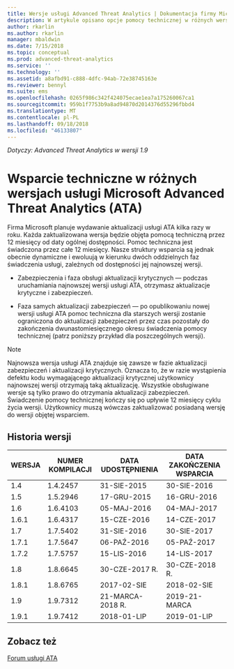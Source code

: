 ```yaml
---
title: Wersje usługi Advanced Threat Analytics | Dokumentacja firmy Microsoft
description: W artykule opisano opcje pomocy technicznej w różnych wersjach usługi Microsoft Advanced Threat Analytics (ATA).
author: rkarlin
ms.author: rkarlin
manager: mbaldwin
ms.date: 7/15/2018
ms.topic: conceptual
ms.prod: advanced-threat-analytics
ms.service: ''
ms.technology: ''
ms.assetid: a8afbd91-c888-4dfc-94ab-72e38745163e
ms.reviewer: bennyl
ms.suite: ems
ms.openlocfilehash: 0265f986c342f424075ecae1ea7a175260067ca1
ms.sourcegitcommit: 959b1f7753b9a8ad94870d2014376d55296fbbd4
ms.translationtype: MT
ms.contentlocale: pl-PL
ms.lasthandoff: 09/18/2018
ms.locfileid: "46133807"
---
```

*Dotyczy: Advanced Threat Analytics w wersji 1.9*

# <a name="support-for-microsoft-advanced-threat-analytics-ata-versions"></a>Wsparcie techniczne w różnych wersjach usługi Microsoft Advanced Threat Analytics (ATA)

Firma Microsoft planuje wydawanie aktualizacji usługi ATA kilka razy w roku. Każda zaktualizowana wersja będzie objęta pomocą techniczną przez 12 miesięcy od daty ogólnej dostępności. Pomoc techniczna jest świadczona przez całe 12 miesięcy. Nasze struktury wsparcia są jednak obecnie dynamiczne i ewoluują w kierunku dwóch oddzielnych faz świadczenia usługi, zależnych od dostępności jej najnowszej wersji.

-   Zabezpieczenia i faza obsługi aktualizacji krytycznych — podczas uruchamiania najnowszej wersji usługi ATA, otrzymasz aktualizacje krytyczne i zabezpieczeń.

-   Faza samych aktualizacji zabezpieczeń — po opublikowaniu nowej wersji usługi ATA pomoc techniczna dla starszych wersji zostanie ograniczona do aktualizacji zabezpieczeń przez czas pozostały do zakończenia dwunastomiesięcznego okresu świadczenia pomocy technicznej (patrz poniższy przykład dla poszczególnych wersji).
 
> [!Note]
> Najnowsza wersja usługi ATA znajduje się zawsze w fazie aktualizacji zabezpieczeń i aktualizacji krytycznych. Oznacza to, że w razie wystąpienia defektu kodu wymagającego aktualizacji krytycznej użytkownicy najnowszej wersji otrzymają taką aktualizację. Wszystkie obsługiwane wersje są tylko prawo do otrzymania aktualizacji zabezpieczeń. Świadczenie pomocy technicznej kończy się po upływie 12 miesięcy cyklu życia wersji. Użytkownicy muszą wówczas zaktualizować posiadaną wersję do wersji objętej wsparciem.

## <a name="version-history"></a>Historia wersji

|WERSJA|NUMER KOMPILACJI|DATA UDOSTĘPNIENIA|DATA ZAKOŃCZENIA WSPARCIA|
|----|----|----|----|
|1.4|1.4.2457|31-SIE-2015|30-SIE-2016|
|1.5|1.5.2946|17-GRU-2015|16-GRU-2016|
|1.6|1.6.4103|05-MAJ-2016|04-MAJ-2017|
|1.6.1|1.6.4317|15-CZE-2016|14-CZE-2017|
|1.7|1.7.5402|31-SIE-2016|30-SIE-2017|
|1.7.1|1.7.5647|06-PAŹ-2016|05-PAŹ-2017|
|1.7.2|1.7.5757|15-LIS-2016|14-LIS-2017|
|1.8|1.8.6645|30-CZE-2017 R.|30-CZE-2018 R.|
|1.8.1|1.8.6765|2017-02-SIE|2018-02-SIE|
|1.9|1.9.7312|21-MARCA-2018 R.|2019-21-MARCA|
|1.9.1|1.9.7412|2018-01-LIP|2019-01-LIP|



## <a name="see-also"></a>Zobacz też
[Forum usługi ATA](https://social.technet.microsoft.com/Forums/security/home?forum=mata)
